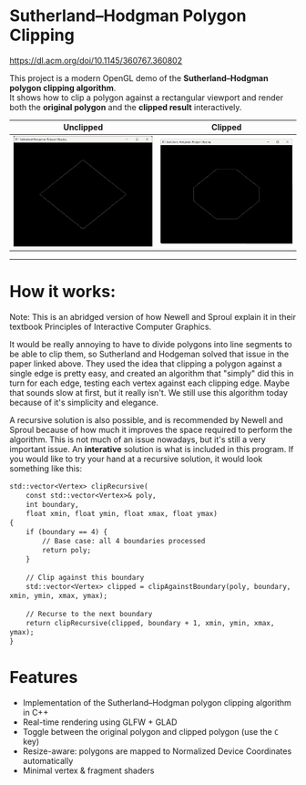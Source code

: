 # Sutherland–Hodgman Polygon Clipping

https://dl.acm.org/doi/10.1145/360767.360802

This project is a modern OpenGL demo of the **Sutherland–Hodgman polygon clipping algorithm**.  
It shows how to clip a polygon against a rectangular viewport and render both the **original polygon** and the **clipped result** interactively.

Unclipped                  |  Clipped
:-------------------------:|:-------------------------:
![SC1](SC1.png)            | ![SC2](SC2.png)


---

# How it works:
Note: This is an abridged version of how Newell and Sproul explain it in their textbook Principles of Interactive Computer Graphics.

It would be really annoying to have to divide polygons into line segments to be able to clip them, so Sutherland and Hodgeman solved that issue in the paper linked above.
They used the idea that clipping a polygon against a single edge is pretty easy, and created an algorithm that "simply" did this in turn for each edge, testing each vertex against each clipping edge.
Maybe that sounds slow at first, but it really isn't. We still use this algorithm today because of it's simplicity and elegance.

A recursive solution is also possible, and is recommended by Newell and Sproul because of how much it improves the space required to perform the algorithm. This is not much of an issue nowadays, but it's still a very important issue. An **interative** solution is what is included in this program. If you would like to try your hand at a recursive solution, it would look something like this:

```
std::vector<Vertex> clipRecursive(
    const std::vector<Vertex>& poly,
    int boundary,
    float xmin, float ymin, float xmax, float ymax)
{
    if (boundary == 4) {
        // Base case: all 4 boundaries processed
        return poly;
    }

    // Clip against this boundary
    std::vector<Vertex> clipped = clipAgainstBoundary(poly, boundary, xmin, ymin, xmax, ymax);

    // Recurse to the next boundary
    return clipRecursive(clipped, boundary + 1, xmin, ymin, xmax, ymax);
}
```

# Features
- Implementation of the Sutherland–Hodgman polygon clipping algorithm in C++  
- Real-time rendering using GLFW + GLAD  
- Toggle between the original polygon and clipped polygon (use the `C` key)  
- Resize-aware: polygons are mapped to Normalized Device Coordinates automatically  
- Minimal vertex & fragment shaders
